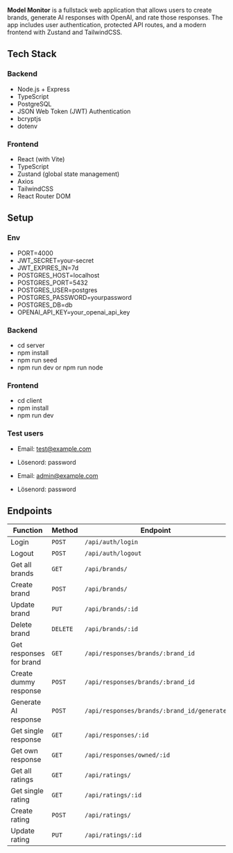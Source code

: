 **Model Monitor** is a fullstack web application that allows users to create brands, generate AI responses with OpenAI, and rate those responses. The app includes user authentication, protected API routes, and a modern frontend with Zustand and TailwindCSS.

## Tech Stack

### Backend

-   Node.js + Express
-   TypeScript
-   PostgreSQL
-   JSON Web Token (JWT) Authentication
-   bcryptjs
-   dotenv

### Frontend

-   React (with Vite)
-   TypeScript
-   Zustand (global state management)
-   Axios
-   TailwindCSS
-   React Router DOM

## Setup

### Env

-   PORT=4000
-   JWT_SECRET=your-secret
-   JWT_EXPIRES_IN=7d
-   POSTGRES_HOST=localhost
-   POSTGRES_PORT=5432
-   POSTGRES_USER=postgres
-   POSTGRES_PASSWORD=yourpassword
-   POSTGRES_DB=db
-   OPENAI_API_KEY=your_openai_api_key

### Backend

-   cd server
-   npm install
-   npm run seed
-   npm run dev or npm run node

### Frontend

-   cd client
-   npm install
-   npm run dev

### Test users

-   Email: test@example.com
-   Lösenord: password

-   Email: admin@example.com
-   Lösenord: password

## Endpoints

| Function                | Method   | Endpoint                                   |
| ----------------------- | -------- | ------------------------------------------ |
| Login                   | `POST`   | `/api/auth/login`                          |
| Logout                  | `POST`   | `/api/auth/logout`                         |
| Get all brands          | `GET`    | `/api/brands/`                             |
| Create brand            | `POST`   | `/api/brands/`                             |
| Update brand            | `PUT`    | `/api/brands/:id`                          |
| Delete brand            | `DELETE` | `/api/brands/:id`                          |
| Get responses for brand | `GET`    | `/api/responses/brands/:brand_id`          |
| Create dummy response   | `POST`   | `/api/responses/brands/:brand_id`          |
| Generate AI response    | `POST`   | `/api/responses/brands/:brand_id/generate` |
| Get single response     | `GET`    | `/api/responses/:id`                       |
| Get own response        | `GET`    | `/api/responses/owned/:id`                 |
| Get all ratings         | `GET`    | `/api/ratings/`                            |
| Get single rating       | `GET`    | `/api/ratings/:id`                         |
| Create rating           | `POST`   | `/api/ratings/`                            |
| Update rating           | `PUT`    | `/api/ratings/:id`                         |
